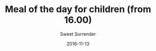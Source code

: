 ---
title: 'Meal of the day for children (from 16.00)'
description: null
color: '#ffffff'
price: '45'
category: childrensMenu
meta:
    id: 1944b19e906188f8be1d026c680fecc169e43267
    parentId: f20f57fa9c3d8bff0902cfb33f350091a3a48d51
    language: en
date: '2016-11-13'
author: 'Sweet Surrender'
---
